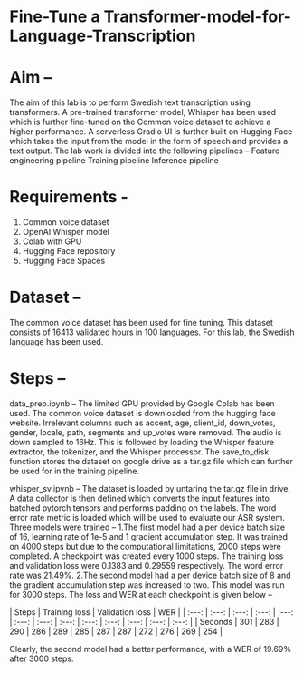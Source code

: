 # Fine-Tune a Transformer-model-for-Language-Transcription

# Aim –
The aim of this lab is to perform Swedish text transcription using transformers. A pre-trained transformer model, Whisper has been used which is further fine-tuned on the Common voice dataset to achieve a higher performance. A serverless Gradio UI is further built on Hugging Face which takes the input from the model in the form of speech and provides a text output. 
The lab work is divided into the following pipelines – 
Feature engineering pipeline 
Training pipeline 
Inference pipeline 

# Requirements -
1. Common voice dataset 
2. OpenAI Whisper model
3. Colab with GPU 
4. Hugging Face repository 
5. Hugging Face Spaces 

# Dataset – 
The common voice dataset has been used for fine tuning. This dataset consists of 16413 validated hours in 100 languages. For this lab, the Swedish language has been used. 

# Steps –
data_prep.ipynb – 
The limited GPU provided by Google Colab has been used. The common voice dataset is downloaded from the hugging face website. Irrelevant columns such as accent, age, client_id, down_votes, gender, locale, path, segments and up_votes were removed. 
The audio is down sampled to 16Hz. This is followed by loading the Whisper feature extractor, the tokenizer, and the Whisper processor. 
The save_to_disk function stores the dataset on google drive as a tar.gz file which can further be used for in the training pipeline. 

whisper_sv.ipynb –
The dataset is loaded by untaring the tar.gz file in drive. A data collector is then defined which converts the input features into batched pytorch tensors and performs padding on the labels. The word error rate metric is loaded which will be used to evaluate our ASR system. 
Three models were trained –
1.The first model had a per device batch size of 16, learning rate of 1e-5 and 1 gradient accumulation step. It was trained on 4000 steps but due to the computational limitations, 2000 steps were completed. A checkpoint was created every 1000 steps. The training loss and validation loss were 0.1383 and 0.29559 respectively. The word error rate was 21.49%.
2.The second model had a per device batch size of 8 and the gradient accumulation step was increased to two. This model was run for 3000 steps. The loss and WER at each checkpoint is given below –

| Steps | Training loss | Validation loss | WER |
| :---: | :---: | :---: | :---: | :---: | :---: | :---: | :---: | :---: | :---: | :---: | :---: | :---: |
| Seconds | 301 | 283 | 290 | 286 | 289 | 285 | 287 | 287 | 272 | 276 | 269 | 254 |

Clearly, the second model had a better performance, with a WER of 19.69% after 3000 steps.
